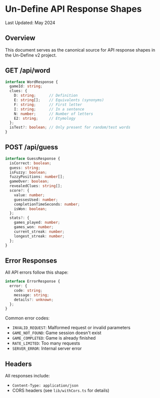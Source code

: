 # Un-Define API Response Shapes

Last Updated: May 2024

## Overview
This document serves as the canonical source for API response shapes in the Un-Define v2 project.

## GET /api/word

```typescript
interface WordResponse {
  gameId: string;
  clues: {
    D: string;      // Definition
    E: string[];    // Equivalents (synonyms)
    F: string;      // First letter
    I: string;      // In a sentence
    N: number;      // Number of letters
    E2: string;     // Etymology
  };
  isTest?: boolean; // Only present for random/test words
}
```

## POST /api/guess

```typescript
interface GuessResponse {
  isCorrect: boolean;
  guess: string;
  isFuzzy: boolean;
  fuzzyPositions: number[];
  gameOver: boolean;
  revealedClues: string[];
  score?: {
    value: number;
    guessesUsed: number;
    completionTimeSeconds: number;
    isWon: boolean;
  };
  stats?: {
    games_played: number;
    games_won: number;
    current_streak: number;
    longest_streak: number;
  };
}
```

## Error Responses

All API errors follow this shape:

```typescript
interface ErrorResponse {
  error: {
    code: string;
    message: string;
    details?: unknown;
  };
}
```

Common error codes:
- `INVALID_REQUEST`: Malformed request or invalid parameters
- `GAME_NOT_FOUND`: Game session doesn't exist
- `GAME_COMPLETED`: Game is already finished
- `RATE_LIMITED`: Too many requests
- `SERVER_ERROR`: Internal server error

## Headers

All responses include:
- `Content-Type: application/json`
- CORS headers (see `lib/withCors.ts` for details) 